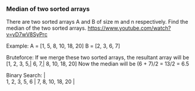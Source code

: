 ### Median of two sorted arrays

There are two sorted arrays A and B of size m and n respectively. 
Find the median of the two sorted arrays.
https://www.youtube.com/watch?v=yD7wV8SyPrc

Example:
    A = [1, 5, 8, 10, 18, 20]
    B = [2, 3, 6, 7]

Bruteforce:
If we merge these two sorted arrays, the resultant array will be
    [1, 2, 3, 5,| 6, 7,| 8, 10, 18, 20]
Now the median will be (6 + 7)/2 = 13/2 = 6.5

Binary Search:
                  |  
    1, 2, 3, 5, 6 | 7, 8, 10, 18, 20
                  |

